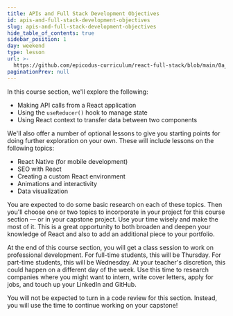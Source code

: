 ```yaml
---
title: APIs and Full Stack Development Objectives
id: apis-and-full-stack-development-objectives
slug: apis-and-full-stack-development-objectives
hide_table_of_contents: true
sidebar_position: 1
day: weekend
type: lesson
url: >-
  https://github.com/epicodus-curriculum/react-full-stack/blob/main/0a_react_with_apis_objectives.md
paginationPrev: null
---
```


In this course section, we'll explore the following:

* Making API calls from a React application
* Using the `useReducer()` hook to manage state
* Using React context to transfer data between two components

We'll also offer a number of optional lessons to give you starting points for doing further exploration on your own. These will include lessons on the following topics:

* React Native (for mobile development)
* SEO with React
* Creating a custom React environment
* Animations and interactivity
* Data visualization

You are expected to do some basic research on each of these topics. Then you'll choose one or two topics to incorporate in your project for this course section — or in your capstone project. Use your time wisely and make the most of it. This is a great opportunity to both broaden and deepen your knowledge of React and also to add an additional piece to your portfolio.

At the end of this course section, you will get a class session to work on professional development. For full-time students, this will be Thursday. For part-time students, this will be Wednesday. At your teacher's discretion, this could happen on a different day of the week. Use this time to research companies where you might want to intern, write cover letters, apply for jobs, and touch up your LinkedIn and GitHub.

You will not be expected to turn in a code review for this section. Instead, you will use the time to continue working on your capstone!